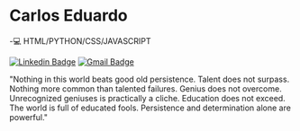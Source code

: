 # Carlos Eduardo
-💻 HTML/PYTHON/CSS/JAVASCRIPT

[![Linkedin Badge](https://img.shields.io/badge/-Carlos%20Eduardo-8737rr?style=flat-square&logo=Linkedin&logoColor=white&link=https://www.linkedin.com/in/carlos-eduardo-claudino-gomes-06ba04268?lipi=urn%3Ali%3Apage%3Ad_flagship3_profile_view_base_contact_details%3BUBLr0wZdSiyisjjvmIn8yQ%3D%3D)](https://www.linkedin.com/in/carlos-eduardo-claudino-gomes-06ba04268?lipi=urn%3Ali%3Apage%3Ad_flagship3_profile_view_base_contact_details%3BUBLr0wZdSiyisjjvmIn8yQ%3D%3D) 
[![Gmail Badge](https://img.shields.io/badge/-vclaudinogomes@gmail.com-8737rr?style=flat-square&logo=Gmail&logoColor=white&link=mailto:vclaudinogomes@gmail.com)](mailto:vclaudinogomes@gmail.com)



"Nothing in this world beats good old persistence. Talent does not surpass. Nothing more common than talented failures. Genius does not overcome. Unrecognized geniuses is practically a cliche. Education does not exceed. The world is full of educated fools. Persistence and determination alone are powerful."
